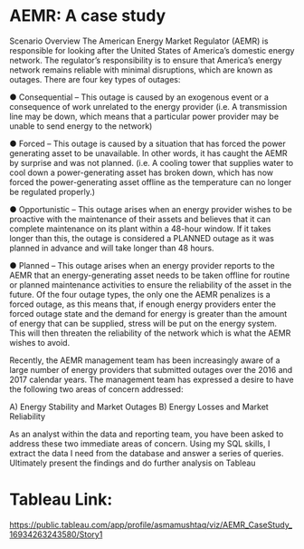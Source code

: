 # AEMR: A case study

Scenario Overview
The American Energy Market Regulator (AEMR) is responsible for looking after the United States of America’s domestic energy network. The regulator’s responsibility is to ensure that America’s energy network remains reliable with minimal disruptions, which are known as outages. There are four key types of outages:

● Consequential – This outage is caused by an exogenous event or a consequence of work unrelated to the energy provider (i.e. A transmission line may be down, which means that a particular power provider may be unable to send energy to the network)

● Forced – This outage is caused by a situation that has forced the power generating asset to be unavailable. In other words, it has caught the AEMR by surprise and was not planned. (i.e. A cooling tower that supplies water to cool down a power-generating asset has broken down, which has now forced the power-generating asset offline as the temperature can no longer be regulated properly.)

● Opportunistic – This outage arises when an energy provider wishes to be proactive with the maintenance of their assets and believes that it can complete maintenance on its plant within a 48-hour window. If it takes longer than this, the outage is considered a PLANNED outage as it was planned in advance and will take longer than 48 hours.

● Planned – This outage arises when an energy provider reports to the AEMR that an energy-generating asset needs to be taken offline for routine or planned maintenance activities to ensure the reliability of the asset in the future. Of the four outage types, the only one the AEMR penalizes is a forced outage, as this means that, if enough energy providers enter the forced outage state and the demand for energy is greater than the amount of energy that can be supplied, stress will be put on the energy system. This will then threaten the reliability of the network which is what the AEMR wishes to avoid.

Recently, the AEMR management team has been increasingly aware of a large number of energy providers that submitted outages over the 2016 and 2017 calendar years. The management team has expressed a desire to have the following two areas of concern addressed:

A) Energy Stability and Market Outages 
B) Energy Losses and Market Reliability

As an analyst within the data and reporting team, you have been asked to address these two immediate areas of concern. Using my  SQL skills, I extract the data I need from the database and answer a series of queries. Ultimately present the findings and do further analysis on Tableau

# Tableau Link:
https://public.tableau.com/app/profile/asmamushtaq/viz/AEMR_CaseStudy_16934263243580/Story1
